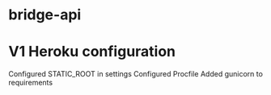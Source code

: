# bridge-api


# V1 Heroku configuration
Configured STATIC_ROOT in settings
Configured Procfile
Added gunicorn to requirements